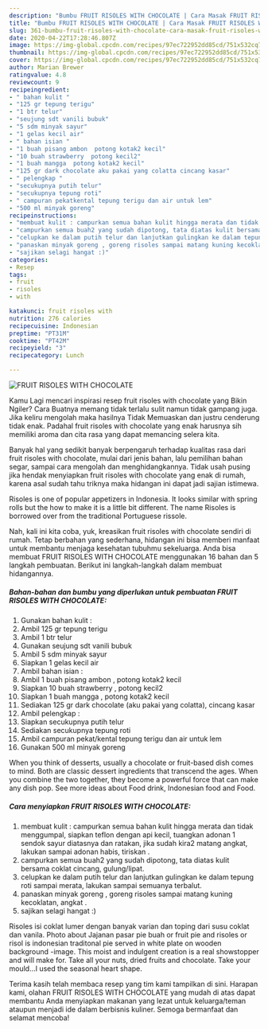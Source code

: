 ```yaml
---
description: "Bumbu FRUIT RISOLES WITH CHOCOLATE | Cara Masak FRUIT RISOLES WITH CHOCOLATE Yang Sedap"
title: "Bumbu FRUIT RISOLES WITH CHOCOLATE | Cara Masak FRUIT RISOLES WITH CHOCOLATE Yang Sedap"
slug: 361-bumbu-fruit-risoles-with-chocolate-cara-masak-fruit-risoles-with-chocolate-yang-sedap
date: 2020-04-22T17:28:46.807Z
image: https://img-global.cpcdn.com/recipes/97ec722952dd85cd/751x532cq70/fruit-risoles-with-chocolate-foto-resep-utama.jpg
thumbnail: https://img-global.cpcdn.com/recipes/97ec722952dd85cd/751x532cq70/fruit-risoles-with-chocolate-foto-resep-utama.jpg
cover: https://img-global.cpcdn.com/recipes/97ec722952dd85cd/751x532cq70/fruit-risoles-with-chocolate-foto-resep-utama.jpg
author: Marian Brewer
ratingvalue: 4.8
reviewcount: 9
recipeingredient:
- " bahan kulit "
- "125 gr tepung terigu"
- "1 btr telur"
- "seujung sdt vanili bubuk"
- "5 sdm minyak sayur"
- "1 gelas kecil air"
- " bahan isian "
- "1 buah pisang ambon  potong kotak2 kecil"
- "10 buah strawberry  potong kecil2"
- "1 buah mangga  potong kotak2 kecil"
- "125 gr dark chocolate aku pakai yang colatta cincang kasar"
- " pelengkap "
- "secukupnya putih telur"
- "secukupnya tepung roti"
- " campuran pekatkental tepung terigu dan air untuk lem"
- "500 ml minyak goreng"
recipeinstructions:
- "membuat kulit : campurkan semua bahan kulit hingga merata dan tidak menggumpal, siapkan teflon dengan api kecil, tuangkan adonan 1 sendok sayur diatasnya dan ratakan, jika sudah kira2 matang angkat, lakukan sampai adonan habis, tiriskan ."
- "campurkan semua buah2 yang sudah dipotong, tata diatas kulit bersama coklat cincang, gulung/lipat."
- "celupkan ke dalam putih telur dan lanjutkan gulingkan ke dalam tepung roti sampai merata, lakukan sampai semuanya terbalut."
- "panaskan minyak goreng , goreng risoles sampai matang kuning kecoklatan, angkat ."
- "sajikan selagi hangat :)"
categories:
- Resep
tags:
- fruit
- risoles
- with

katakunci: fruit risoles with 
nutrition: 276 calories
recipecuisine: Indonesian
preptime: "PT31M"
cooktime: "PT42M"
recipeyield: "3"
recipecategory: Lunch

---
```



![FRUIT RISOLES WITH CHOCOLATE](https://img-global.cpcdn.com/recipes/97ec722952dd85cd/751x532cq70/fruit-risoles-with-chocolate-foto-resep-utama.jpg)

Kamu Lagi mencari inspirasi resep fruit risoles with chocolate yang Bikin Ngiler? Cara Buatnya memang tidak terlalu sulit namun tidak gampang juga. Jika keliru mengolah maka hasilnya Tidak Memuaskan dan justru cenderung tidak enak. Padahal fruit risoles with chocolate yang enak harusnya sih memiliki aroma dan cita rasa yang dapat memancing selera kita.

Banyak hal yang sedikit banyak berpengaruh terhadap kualitas rasa dari fruit risoles with chocolate, mulai dari jenis bahan, lalu pemilihan bahan segar, sampai cara mengolah dan menghidangkannya. Tidak usah pusing jika hendak menyiapkan fruit risoles with chocolate yang enak di rumah, karena asal sudah tahu triknya maka hidangan ini dapat jadi sajian istimewa.

Risoles is one of popular appetizers in Indonesia. It looks similar with spring rolls but the how to make it is a little bit different. The name Risoles is borrowed over from the traditional Portuguese rissole.


Nah, kali ini kita coba, yuk, kreasikan fruit risoles with chocolate sendiri di rumah. Tetap berbahan yang sederhana, hidangan ini bisa memberi manfaat untuk membantu menjaga kesehatan tubuhmu sekeluarga. Anda bisa membuat FRUIT RISOLES WITH CHOCOLATE menggunakan 16 bahan dan 5 langkah pembuatan. Berikut ini langkah-langkah dalam membuat hidangannya.

<!--inarticleads1-->

##### Bahan-bahan dan bumbu yang diperlukan untuk pembuatan FRUIT RISOLES WITH CHOCOLATE:

1. Gunakan  bahan kulit :
1. Ambil 125 gr tepung terigu
1. Ambil 1 btr telur
1. Gunakan seujung sdt vanili bubuk
1. Ambil 5 sdm minyak sayur
1. Siapkan 1 gelas kecil air
1. Ambil  bahan isian :
1. Ambil 1 buah pisang ambon , potong kotak2 kecil
1. Siapkan 10 buah strawberry , potong kecil2
1. Siapkan 1 buah mangga , potong kotak2 kecil
1. Sediakan 125 gr dark chocolate (aku pakai yang colatta), cincang kasar
1. Ambil  pelengkap :
1. Siapkan secukupnya putih telur
1. Sediakan secukupnya tepung roti
1. Ambil  campuran pekat/kental tepung terigu dan air untuk lem
1. Gunakan 500 ml minyak goreng


When you think of desserts, usually a chocolate or fruit-based dish comes to mind. Both are classic dessert ingredients that transcend the ages. When you combine the two together, they become a powerful force that can make any dish pop. See more ideas about Food drink, Indonesian food and Food. 

<!--inarticleads2-->

##### Cara menyiapkan FRUIT RISOLES WITH CHOCOLATE:

1. membuat kulit : campurkan semua bahan kulit hingga merata dan tidak menggumpal, siapkan teflon dengan api kecil, tuangkan adonan 1 sendok sayur diatasnya dan ratakan, jika sudah kira2 matang angkat, lakukan sampai adonan habis, tiriskan .
1. campurkan semua buah2 yang sudah dipotong, tata diatas kulit bersama coklat cincang, gulung/lipat.
1. celupkan ke dalam putih telur dan lanjutkan gulingkan ke dalam tepung roti sampai merata, lakukan sampai semuanya terbalut.
1. panaskan minyak goreng , goreng risoles sampai matang kuning kecoklatan, angkat .
1. sajikan selagi hangat :)


Risoles isi coklat lumer dengan banyak varian dan toping dari susu coklat dan vanila. Photo about Jajanan pasar pie buah or fruit pie and risoles or risol is indonesian traditonal pie served in white plate on wooden background -image. This moist and indulgent creation is a real showstopper and will make for. Take all your nuts, dried fruits and chocolate. Take your mould…I used the seasonal heart shape. 

Terima kasih telah membaca resep yang tim kami tampilkan di sini. Harapan kami, olahan FRUIT RISOLES WITH CHOCOLATE yang mudah di atas dapat membantu Anda menyiapkan makanan yang lezat untuk keluarga/teman ataupun menjadi ide dalam berbisnis kuliner. Semoga bermanfaat dan selamat mencoba!
